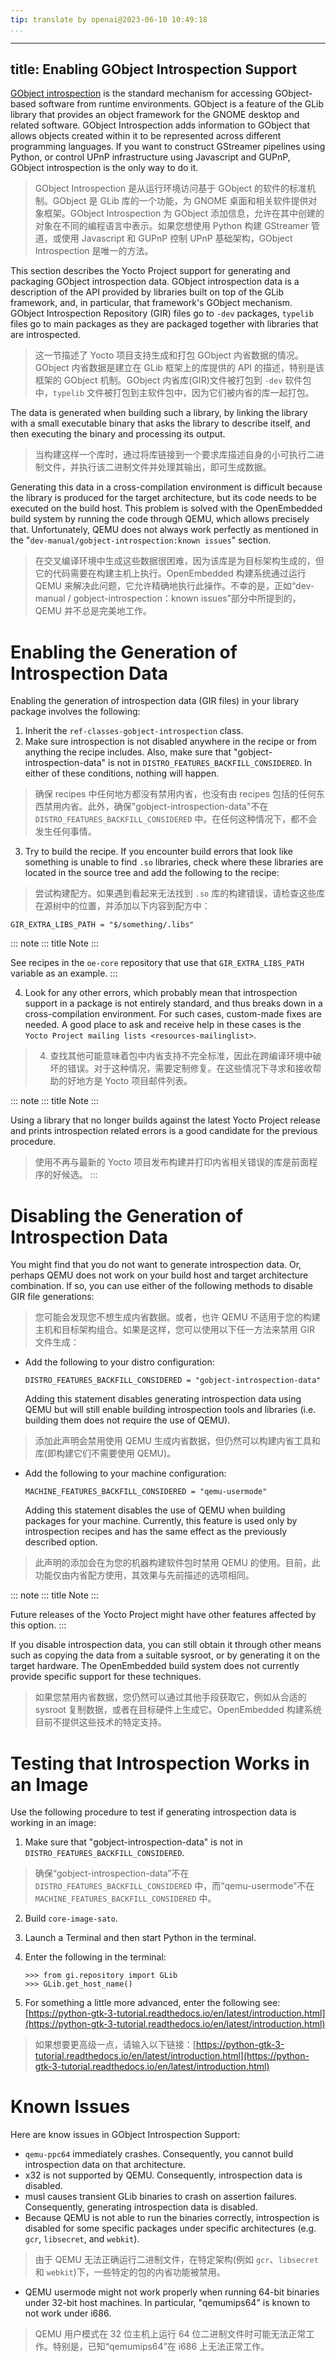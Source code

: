 ```yaml
---
tip: translate by openai@2023-06-10 10:49:18
...
```

---
title: Enabling GObject Introspection Support
---------------------------------------------

[GObject introspection](https://gi.readthedocs.io/en/latest/) is the standard mechanism for accessing GObject-based software from runtime environments. GObject is a feature of the GLib library that provides an object framework for the GNOME desktop and related software. GObject Introspection adds information to GObject that allows objects created within it to be represented across different programming languages. If you want to construct GStreamer pipelines using Python, or control UPnP infrastructure using Javascript and GUPnP, GObject introspection is the only way to do it.

> GObject Introspection 是从运行环境访问基于 GObject 的软件的标准机制。GObject 是 GLib 库的一个功能，为 GNOME 桌面和相关软件提供对象框架。GObject Introspection 为 GObject 添加信息，允许在其中创建的对象在不同的编程语言中表示。如果您想使用 Python 构建 GStreamer 管道，或使用 Javascript 和 GUPnP 控制 UPnP 基础架构，GObject Introspection 是唯一的方法。

This section describes the Yocto Project support for generating and packaging GObject introspection data. GObject introspection data is a description of the API provided by libraries built on top of the GLib framework, and, in particular, that framework\'s GObject mechanism. GObject Introspection Repository (GIR) files go to `-dev` packages, `typelib` files go to main packages as they are packaged together with libraries that are introspected.

> 这一节描述了 Yocto 项目支持生成和打包 GObject 内省数据的情况。GObject 内省数据是建立在 GLib 框架上的库提供的 API 的描述，特别是该框架的 GObject 机制。GObject 内省库(GIR)文件被打包到 `-dev` 软件包中，`typelib` 文件被打包到主软件包中，因为它们被内省的库一起打包。

The data is generated when building such a library, by linking the library with a small executable binary that asks the library to describe itself, and then executing the binary and processing its output.

> 当构建这样一个库时，通过将库链接到一个要求库描述自身的小可执行二进制文件，并执行该二进制文件并处理其输出，即可生成数据。

Generating this data in a cross-compilation environment is difficult because the library is produced for the target architecture, but its code needs to be executed on the build host. This problem is solved with the OpenEmbedded build system by running the code through QEMU, which allows precisely that. Unfortunately, QEMU does not always work perfectly as mentioned in the \"`dev-manual/gobject-introspection:known issues`\" section.

> 在交叉编译环境中生成这些数据很困难，因为该库是为目标架构生成的，但它的代码需要在构建主机上执行。OpenEmbedded 构建系统通过运行 QEMU 来解决此问题，它允许精确地执行此操作。不幸的是，正如“dev-manual / gobject-introspection：known issues”部分中所提到的，QEMU 并不总是完美地工作。

# Enabling the Generation of Introspection Data

Enabling the generation of introspection data (GIR files) in your library package involves the following:

1. Inherit the `ref-classes-gobject-introspection` class.
2. Make sure introspection is not disabled anywhere in the recipe or from anything the recipe includes. Also, make sure that \"gobject-introspection-data\" is not in `DISTRO_FEATURES_BACKFILL_CONSIDERED`. In either of these conditions, nothing will happen.

> 确保 recipes 中任何地方都没有禁用内省，也没有由 recipes 包括的任何东西禁用内省。此外，确保"gobject-introspection-data"不在 `DISTRO_FEATURES_BACKFILL_CONSIDERED` 中。在任何这种情况下，都不会发生任何事情。

3. Try to build the recipe. If you encounter build errors that look like something is unable to find `.so` libraries, check where these libraries are located in the source tree and add the following to the recipe:

> 尝试构建配方。如果遇到看起来无法找到 `.so` 库的构建错误，请检查这些库在源树中的位置，并添加以下内容到配方中：

```
GIR_EXTRA_LIBS_PATH = "$/something/.libs"
```

::: note
::: title
Note
:::

See recipes in the `oe-core` repository that use that `GIR_EXTRA_LIBS_PATH` variable as an example.
:::

4. Look for any other errors, which probably mean that introspection support in a package is not entirely standard, and thus breaks down in a cross-compilation environment. For such cases, custom-made fixes are needed. A good place to ask and receive help in these cases is the `Yocto Project mailing lists <resources-mailinglist>`.

> 4. 查找其他可能意味着包中内省支持不完全标准，因此在跨编译环境中破坏的错误。对于这种情况，需要定制修复。在这些情况下寻求和接收帮助的好地方是 Yocto 项目邮件列表<resources-mailinglist>。

::: note
::: title
Note
:::

Using a library that no longer builds against the latest Yocto Project release and prints introspection related errors is a good candidate for the previous procedure.

> 使用不再与最新的 Yocto 项目发布构建并打印内省相关错误的库是前面程序的好候选。
> :::

# Disabling the Generation of Introspection Data

You might find that you do not want to generate introspection data. Or, perhaps QEMU does not work on your build host and target architecture combination. If so, you can use either of the following methods to disable GIR file generations:

> 您可能会发现您不想生成内省数据。或者，也许 QEMU 不适用于您的构建主机和目标架构组合。如果是这样，您可以使用以下任一方法来禁用 GIR 文件生成：

- Add the following to your distro configuration:

  ```
  DISTRO_FEATURES_BACKFILL_CONSIDERED = "gobject-introspection-data"
  ```

  Adding this statement disables generating introspection data using QEMU but will still enable building introspection tools and libraries (i.e. building them does not require the use of QEMU).

> 添加此声明会禁用使用 QEMU 生成内省数据，但仍然可以构建内省工具和库(即构建它们不需要使用 QEMU)。

- Add the following to your machine configuration:

  ```
  MACHINE_FEATURES_BACKFILL_CONSIDERED = "qemu-usermode"
  ```

  Adding this statement disables the use of QEMU when building packages for your machine. Currently, this feature is used only by introspection recipes and has the same effect as the previously described option.

> 此声明的添加会在为您的机器构建软件包时禁用 QEMU 的使用。目前，此功能仅由内省配方使用，其效果与先前描述的选项相同。

::: note
::: title
Note
:::

Future releases of the Yocto Project might have other features affected by this option.
:::

If you disable introspection data, you can still obtain it through other means such as copying the data from a suitable sysroot, or by generating it on the target hardware. The OpenEmbedded build system does not currently provide specific support for these techniques.

> 如果您禁用内省数据，您仍然可以通过其他手段获取它，例如从合适的 sysroot 复制数据，或者在目标硬件上生成它。OpenEmbedded 构建系统目前不提供这些技术的特定支持。

# Testing that Introspection Works in an Image

Use the following procedure to test if generating introspection data is working in an image:

1. Make sure that \"gobject-introspection-data\" is not in `DISTRO_FEATURES_BACKFILL_CONSIDERED`.

> 确保“gobject-introspection-data”不在 `DISTRO_FEATURES_BACKFILL_CONSIDERED` 中，而“qemu-usermode”不在 `MACHINE_FEATURES_BACKFILL_CONSIDERED` 中。

2. Build `core-image-sato`.
3. Launch a Terminal and then start Python in the terminal.
4. Enter the following in the terminal:

   ```
   >>> from gi.repository import GLib
   >>> GLib.get_host_name()
   ```
5. For something a little more advanced, enter the following see: [https://python-gtk-3-tutorial.readthedocs.io/en/latest/introduction.html](https://python-gtk-3-tutorial.readthedocs.io/en/latest/introduction.html)

> 如果想要更高级一点，请输入以下链接：[https://python-gtk-3-tutorial.readthedocs.io/en/latest/introduction.html](https://python-gtk-3-tutorial.readthedocs.io/en/latest/introduction.html)

# Known Issues

Here are know issues in GObject Introspection Support:

- `qemu-ppc64` immediately crashes. Consequently, you cannot build introspection data on that architecture.
- x32 is not supported by QEMU. Consequently, introspection data is disabled.
- musl causes transient GLib binaries to crash on assertion failures. Consequently, generating introspection data is disabled.
- Because QEMU is not able to run the binaries correctly, introspection is disabled for some specific packages under specific architectures (e.g. `gcr`, `libsecret`, and `webkit`).

> 由于 QEMU 无法正确运行二进制文件，在特定架构(例如 `gcr`、`libsecret` 和 `webkit`)下，一些特定的包的内省功能被禁用。

- QEMU usermode might not work properly when running 64-bit binaries under 32-bit host machines. In particular, \"qemumips64\" is known to not work under i686.

> QEMU 用户模式在 32 位主机上运行 64 位二进制文件时可能无法正常工作。特别是，已知“qemumips64”在 i686 上无法正常工作。
